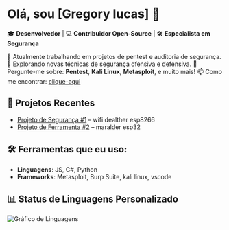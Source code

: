 # Olá, sou [Gregory lucas] 👋

🎓 **Desenvolvedor** | 💻 **Contribuidor Open-Source** | 🛠 **Especialista em Segurança** 

🔭 Atualmente trabalhando em projetos de pentest e auditoria de segurança.
🌱 Explorando novas técnicas de segurança ofensiva e defensiva.
💬 Pergunte-me sobre: **Pentest**, **Kali Linux**, **Metasploit**, e muito mais!
📫 Como me encontrar: [clique-aqui](mailto:lojagks747@gmail.com)

## 🚀 Projetos Recentes
- [Projeto de Segurança #1](https://github.com/gksesp/WIFI-DEALTHER-ES8266) – wifi dealther esp8266
- [Projeto de Ferramenta #2](https://github.com/gksesp/MARALDER-ESP32-COM-DISPLAY) – maralder esp32

## 🛠 Ferramentas que eu uso:
- **Linguagens**: JS, C#, Python
- **Frameworks**: Metasploit, Burp Suite, kali linux, vscode


## 📊 Status de Linguagens Personalizado

![Gráfico de Linguagens]( https://quickchart.io/chart/render/zm-5285b222-c86b-42da-8922-c23d335bc5c6?f=.png)

